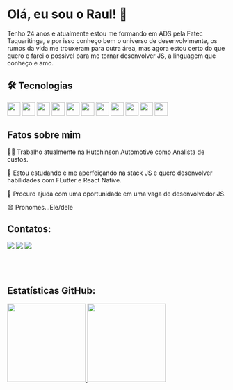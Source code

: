 # Olá, eu sou o Raul! 👋

Tenho 24 anos e atualmente estou me formando em ADS pela Fatec Taquaritinga, e por isso conheço bem o universo de desenvolvimente, os rumos da vida me trouxeram para outra área, mas agora estou certo do que quero e farei o possivel para me tornar desenvolver JS, a linguagem que conheço e amo.

## 🛠 Tecnologias

<div>
    <img src="https://cdn.jsdelivr.net/gh/devicons/devicon/icons/html5/html5-original.svg" width="30" height="30"/>
    <img src="https://cdn.jsdelivr.net/gh/devicons/devicon/icons/css3/css3-original.svg"  width="30" height="30"/>
    <img src="https://cdn.jsdelivr.net/gh/devicons/devicon/icons/javascript/javascript-original.svg" width="30" height="30"/>
    <img src="https://cdn.jsdelivr.net/gh/devicons/devicon/icons/typescript/typescript-plain.svg" width="30" height="30"/>
    <img src="https://cdn.jsdelivr.net/gh/devicons/devicon/icons/react/react-original.svg" width="30" height="30"/>
    <img src="https://cdn.jsdelivr.net/gh/devicons/devicon/icons/tailwindcss/tailwindcss-plain.svg" width= "30" height="30"/>   
    <img src="https://cdn.jsdelivr.net/gh/devicons/devicon/icons/nodejs/nodejs-original.svg" width="30" height="30"/>
    <img src="https://cdn.jsdelivr.net/gh/devicons/devicon/icons/sequelize/sequelize-original.svg" width="30" height="30"/>
    <img src="https://cdn.jsdelivr.net/gh/devicons/devicon/icons/postgresql/postgresql-original.svg"width="30" height="30"/>
    <img src="https://cdn.jsdelivr.net/gh/devicons/devicon/icons/mongodb/mongodb-original.svg" width="30" height="30"/>
    <img src="https://cdn.jsdelivr.net/gh/devicons/devicon/icons/git/git-original.svg" width="30" height="30"/>
          
</div>

## Fatos sobre mim

👩‍💻 Trabalho atualmente na Hutchinson Automotive como Analista de custos.

🧠 Estou estudando e me aperfeiçando na stack JS e quero desenvolver habilidades com FLutter e React Native.

🤔 Procuro ajuda com uma oportunidade em uma vaga de desenvolvedor JS.

😄 Pronomes...Ele/dele


## Contatos:

<div>
<a href="https://www.linkedin.com/in/raulgoncalo/" target="_blank"><img src="https://img.shields.io/badge/-LinkedIn-%230077B5?style=for-the-badge&logo=linkedin&logoColor=white" target="_blank"></a>   
<a href = "mailto:raulgoncalo.98@gmail.com"><img src="https://img.shields.io/badge/Gmail-D14836?style=for-the-badge&logo=gmail&logoColor=white" target="_blank"></a>
<a href="https://instagram.com/raulgoncalo98"><img src="https://img.shields.io/badge/-Instagram-%23E4405F?style=for-the-badge&logo=instagram&logoColor=white" target="_blank"></a>
</div>
</br>
</br>
</br>

## Estatísticas GitHub:
<div>
<a href="https://github.com/RaulGoncalo">
<img height="180em" src="https://github-readme-stats.vercel.app/api/top-langs/?username=RaulGoncalo&layout=compact&langs_count=7&theme=dracula"/>
<img height="180em" src="https://github-readme-stats.vercel.app/api?username=RaulGoncalo&show_icons=true&theme=dracula&include_all_commits=true&count_private=true"/>
</div>

